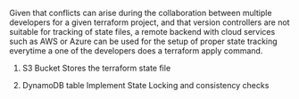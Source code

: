 Given that conflicts can arise during the collaboration between multiple developers for a given terraform project, and that version controllers are not suitable for tracking of state files, a remote backend with cloud services such as AWS or Azure can be used for the setup of proper state tracking everytime a one of the developers does a terraform apply command.


1. S3 Bucket
Stores the terraform state file

2. DynamoDB table
Implement State Locking and consistency checks